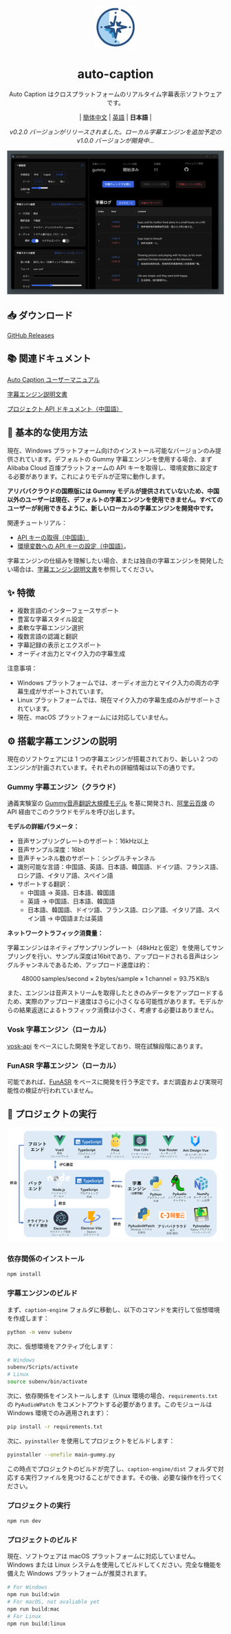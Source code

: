 <div align="center" >
    <img src="./resources/icon.png" width="100px" height="100px"/>
    <h1 align="center">auto-caption</h1>
    <p>Auto Caption はクロスプラットフォームのリアルタイム字幕表示ソフトウェアです。</p>
    <p>
        | <a href="./README.md">簡体中文</a>
        | <a href="./README_en.md">英語</a>
        | <b>日本語</b> |
    </p>
    <p><i>v0.2.0 バージョンがリリースされました。ローカル字幕エンジンを追加予定の v1.0.0 バージョンが開発中...</i></p>
</div>

![](./assets/media/main_ja.png)

## 📥 ダウンロード

[GitHub Releases](https://github.com/HiMeditator/auto-caption/releases)

## 📚 関連ドキュメント

[Auto Caption ユーザーマニュアル](./docs/user-manual/ja.md)

[字幕エンジン説明文書](./docs/engine-manual/ja.md)

[プロジェクト API ドキュメント（中国語）](./docs/api-docs/electron-ipc.md)

## 📖 基本的な使用方法

現在、Windows プラットフォーム向けのインストール可能なバージョンのみ提供されています。デフォルトの Gummy 字幕エンジンを使用する場合、まず Alibaba Cloud 百煉プラットフォームの API キーを取得し、環境変数に設定する必要があります。これによりモデルが正常に動作します。

**アリババクラウドの国際版には Gummy モデルが提供されていないため、中国以外のユーザーは現在、デフォルトの字幕エンジンを使用できません。すべてのユーザーが利用できるように、新しいローカルの字幕エンジンを開発中です。**

関連チュートリアル：
- [API キーの取得（中国語）](https://help.aliyun.com/zh/model-studio/get-api-key)
- [環境変数への API キーの設定（中国語）](https://help.aliyun.com/zh/model-studio/configure-api-key-through-environment-variables)。

字幕エンジンの仕組みを理解したい場合、または独自の字幕エンジンを開発したい場合は、[字幕エンジン説明文書](./docs/engine-manual/ja.md)を参照してください。
## ✨ 特徴

- 複数言語のインターフェースサポート
- 豊富な字幕スタイル設定
- 柔軟な字幕エンジン選択
- 複数言語の認識と翻訳
- 字幕記録の表示とエクスポート
- オーディオ出力とマイク入力の字幕生成

注意事項：
- Windows プラットフォームでは、オーディオ出力とマイク入力の両方の字幕生成がサポートされています。
- Linux プラットフォームでは、現在マイク入力の字幕生成のみがサポートされています。
- 現在、macOS プラットフォームには対応していません。

## ⚙️ 搭載字幕エンジンの説明

現在のソフトウェアには 1 つの字幕エンジンが搭載されており、新しい 2 つのエンジンが計画されています。それぞれの詳細情報は以下の通りです。

### Gummy 字幕エンジン（クラウド）

通義実験室の [Gummy音声翻訳大規模モデル](https://help.aliyun.com/zh/model-studio/gummy-speech-recognition-translation/) を基に開発され、[阿里云百煉](https://bailian.console.aliyun.com) の API 経由でこのクラウドモデルを呼び出します。

**モデルの詳細パラメータ：**

- 音声サンプリングレートのサポート：16kHz以上
- 音声サンプル深度：16bit
- 音声チャンネル数のサポート：シングルチャンネル
- 識別可能な言語：中国語、英語、日本語、韓国語、ドイツ語、フランス語、ロシア語、イタリア語、スペイン語
- サポートする翻訳：
  - 中国語 → 英語、日本語、韓国語
  - 英語 → 中国語、日本語、韓国語
  - 日本語、韓国語、ドイツ語、フランス語、ロシア語、イタリア語、スペイン語 → 中国語または英語

**ネットワークトラフィック消費量：**

字幕エンジンはネイティブサンプリングレート（48kHzと仮定）を使用してサンプリングを行い、サンプル深度は16bitであり、アップロードされる音声はシングルチャンネルであるため、アップロード速度は約：

$$
48000\, \text{samples/second} \times 2\,\text{bytes/sample} \times 1\, \text{channel} = 93.75\,\text{KB/s}
$$

また、エンジンは音声ストリームを取得したときのみデータをアップロードするため、実際のアップロード速度はさらに小さくなる可能性があります。モデルからの結果返送によるトラフィック消費は小さく、考慮する必要はありません。

### Vosk 字幕エンジン（ローカル）

[vosk-api](https://github.com/alphacep/vosk-api) をベースにした開発を予定しており、現在試験段階にあります。

### FunASR 字幕エンジン（ローカル）

可能であれば、[FunASR](https://github.com/modelscope/FunASR) をベースに開発を行う予定です。まだ調査および実現可能性の検証が行われていません。

## 🚀 プロジェクトの実行

![](./assets/media/structure_ja.png)

### 依存関係のインストール

```bash
npm install
```

### 字幕エンジンのビルド

まず、`caption-engine` フォルダに移動し、以下のコマンドを実行して仮想環境を作成します：

```bash
python -m venv subenv
```

次に、仮想環境をアクティブ化します：

```bash
# Windows
subenv/Scripts/activate
# Linux
source subenv/bin/activate
```

次に、依存関係をインストールします（Linux 環境の場合、`requirements.txt` の `PyAudioWPatch` をコメントアウトする必要があります。このモジュールは Windows 環境でのみ適用されます）：

```bash
pip install -r requirements.txt
```

次に、`pyinstaller` を使用してプロジェクトをビルドします：

```bash
pyinstaller --onefile main-gummy.py
```

この時点でプロジェクトのビルドが完了し、`caption-engine/dist` フォルダで対応する実行ファイルを見つけることができます。その後、必要な操作を行ってください。

### プロジェクトの実行

```bash
npm run dev
```
### プロジェクトのビルド

現在、ソフトウェアは macOS プラットフォームに対応していません。Windows または Linux システムを使用してビルドしてください。完全な機能を備えた Windows プラットフォームが推奨されます。

```bash
# For Windows
npm run build:win
# For macOS, not avaliable yet
npm run build:mac
# For Linux
npm run build:linux
```
